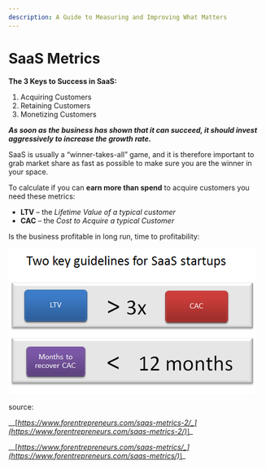```yaml
---
description: A Guide to Measuring and Improving What Matters
---
```


# SaaS Metrics

**The 3 Keys to Success in SaaS:**

1. Acquiring Customers
2. Retaining Customers
3. Monetizing Customers

_**As soon as the business has shown that it can succeed, it should invest aggressively to increase the growth rate.**_

SaaS is usually a “winner-takes-all” game, and it is therefore important to grab market share as fast as possible to make sure you are the winner in your space.

To calculate if you can **earn more than spend** to acquire customers you need these metrics:

* **LTV** – the _Lifetime Value of a typical customer_
* **CAC** – the _Cost to Acquire a typical Customer_

Is the business profitable in long run, time to profitability:

![](<../../../.gitbook/assets/image (7).png>)

source:

\__[_https://www.forentrepreneurs.com/saas-metrics-2/_](https://www.forentrepreneurs.com/saas-metrics-2/)\__

\__[_https://www.forentrepreneurs.com/saas-metrics/_](https://www.forentrepreneurs.com/saas-metrics/)\__
